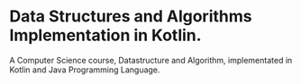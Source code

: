 # Data Structures and Algorithms Implementation in Kotlin.

A Computer Science course, Datastructure and Algorithm, implementated in Kotlin and Java Programming Language.
